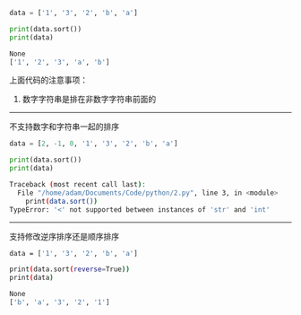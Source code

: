 ```python
data = ['1', '3', '2', 'b', 'a']

print(data.sort())
print(data)
```

```bash
None
['1', '2', '3', 'a', 'b']
```

上面代码的注意事项：

1. 数字字符串是排在非数字字符串前面的

---------------

不支持数字和字符串一起的排序

```python
data = [2, -1, 0, '1', '3', '2', 'b', 'a']

print(data.sort())
print(data)
```

```bash
Traceback (most recent call last):
  File "/home/adam/Documents/Code/python/2.py", line 3, in <module>
    print(data.sort())
TypeError: '<' not supported between instances of 'str' and 'int'
```

--------------

支持修改逆序排序还是顺序排序

```bash
data = ['1', '3', '2', 'b', 'a']

print(data.sort(reverse=True))
print(data)
```

```bash
None
['b', 'a', '3', '2', '1']
```